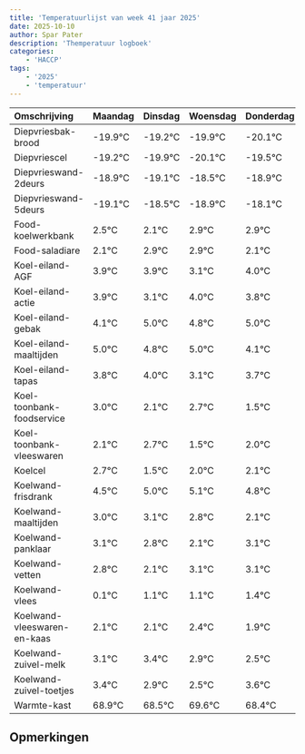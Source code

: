 ```yaml
---
title: 'Temperatuurlijst van week 41 jaar 2025'
date: 2025-10-10
author: Spar Pater
description: 'Themperatuur logboek'
categories:
    - 'HACCP'
tags:
    - '2025'
    - 'temperatuur'
---
```

|Omschrijving|Maandag|Dinsdag|Woensdag|Donderdag|Vrijdag|Zaterdag|Zondag|
|:---|:---|:---|:---|:---|:---|:---|:---|
|Diepvriesbak-brood|-19.9°C|-19.2°C|-19.9°C|-20.1°C|-19.5°C| | |
|Diepvriescel|-19.2°C|-19.9°C|-20.1°C|-19.5°C|-19.9°C| | |
|Diepvrieswand-2deurs|-18.9°C|-19.1°C|-18.5°C|-18.9°C|-18.1°C| | |
|Diepvrieswand-5deurs|-19.1°C|-18.5°C|-18.9°C|-18.1°C|-18.1°C| | |
|Food-koelwerkbank|2.5°C|2.1°C|2.9°C|2.9°C|2.1°C| | |
|Food-saladiare|2.1°C|2.9°C|2.9°C|2.1°C|3.0°C| | |
|Koel-eiland-AGF|3.9°C|3.9°C|3.1°C|4.0°C|3.8°C| | |
|Koel-eiland-actie|3.9°C|3.1°C|4.0°C|3.8°C|4.0°C| | |
|Koel-eiland-gebak|4.1°C|5.0°C|4.8°C|5.0°C|4.1°C| | |
|Koel-eiland-maaltijden|5.0°C|4.8°C|5.0°C|4.1°C|4.7°C| | |
|Koel-eiland-tapas|3.8°C|4.0°C|3.1°C|3.7°C|2.5°C| | |
|Koel-toonbank-foodservice|3.0°C|2.1°C|2.7°C|1.5°C|2.0°C| | |
|Koel-toonbank-vleeswaren|2.1°C|2.7°C|1.5°C|2.0°C|2.1°C| | |
|Koelcel|2.7°C|1.5°C|2.0°C|2.1°C|1.8°C| | |
|Koelwand-frisdrank|4.5°C|5.0°C|5.1°C|4.8°C|4.1°C| | |
|Koelwand-maaltijden|3.0°C|3.1°C|2.8°C|2.1°C|3.1°C| | |
|Koelwand-panklaar|3.1°C|2.8°C|2.1°C|3.1°C|3.1°C| | |
|Koelwand-vetten|2.8°C|2.1°C|3.1°C|3.1°C|3.4°C| | |
|Koelwand-vlees|0.1°C|1.1°C|1.1°C|1.4°C|0.9°C| | |
|Koelwand-vleeswaren-en-kaas|2.1°C|2.1°C|2.4°C|1.9°C|1.5°C| | |
|Koelwand-zuivel-melk|3.1°C|3.4°C|2.9°C|2.5°C|3.6°C| | |
|Koelwand-zuivel-toetjes|3.4°C|2.9°C|2.5°C|3.6°C|2.4°C| | |
|Warmte-kast|68.9°C|68.5°C|69.6°C|68.4°C|69.1°C| | |

## Opmerkingen


